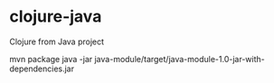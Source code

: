 # clojure-java
Clojure from Java project

mvn package
java -jar java-module/target/java-module-1.0-jar-with-dependencies.jar
